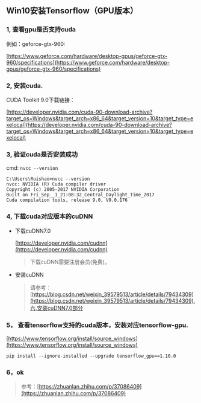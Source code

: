 ## Win10安装Tensorflow（GPU版本）

### 1, 查看gpu是否支持cuda

例如：geforce-gtx-960: 

[https://www.geforce.com/hardware/desktop-gpus/geforce-gtx-960/specifications](https://www.geforce.com/hardware/desktop-gpus/geforce-gtx-960/specifications)

### 2, 安装cuda.

CUDA Toolkit 9.0下载链接：

[https://developer.nvidia.com/cuda-90-download-archive?target_os=Windows&target_arch=x86_64&target_version=10&target_type=exelocal](https://developer.nvidia.com/cuda-90-download-archive?target_os=Windows&target_arch=x86_64&target_version=10&target_type=exelocal)

### 3, 验证cuda是否安装成功

cmd: `nvcc --version`

```linux
C:\Users\Ruishao>nvcc --version
nvcc: NVIDIA (R) Cuda compiler driver
Copyright (c) 2005-2017 NVIDIA Corporation
Built on Fri_Sep__1_21:08:32_Central_Daylight_Time_2017
Cuda compilation tools, release 9.0, V9.0.176
```

### 4, 下载cuda对应版本的cuDNN

- 下载cuDNN7.0

    [https://developer.nvidia.com/cudnn](https://developer.nvidia.com/cudnn)

    > 下载cuDNN需要注册会员(免费)。

- 安装cuDNN

    > 请参考：[https://blog.csdn.net/weixin_39579513/article/details/79434309](https://blog.csdn.net/weixin_39579513/article/details/79434309),六,安装cuDNN7.0部分

### 5， 查看tensorflow支持的cuda版本，安装对应tensorflow-gpu.

[https://www.tensorflow.org/install/source_windows](https://www.tensorflow.org/install/source_windows)

`pip install --ignore-installed --upgrade tensorflow_gpu==1.10.0`

### 6，ok

> 参考：[https://zhuanlan.zhihu.com/p/37086409](https://zhuanlan.zhihu.com/p/37086409)
